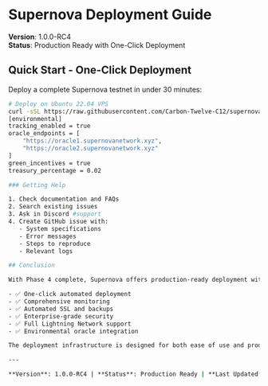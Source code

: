 # Supernova Deployment Guide

**Version**: 1.0.0-RC4  
**Status**: Production Ready with One-Click Deployment

## Quick Start - One-Click Deployment

Deploy a complete Supernova testnet in under 30 minutes:

```bash
# Deploy on Ubuntu 22.04 VPS
curl -sSL https://raw.githubusercontent.com/Carbon-Twelve-C12/supernova/main/deployment/scripts/deploy-testnet.sh | \
[environmental]
tracking_enabled = true
oracle_endpoints = [
    "https://oracle1.supernovanetwork.xyz",
    "https://oracle2.supernovanetwork.xyz"
]
green_incentives = true
treasury_percentage = 0.02

### Getting Help

1. Check documentation and FAQs
2. Search existing issues
3. Ask in Discord #support
4. Create GitHub issue with:
   - System specifications
   - Error messages
   - Steps to reproduce
   - Relevant logs

## Conclusion

With Phase 4 complete, Supernova offers production-ready deployment with:

- ✅ One-click automated deployment
- ✅ Comprehensive monitoring
- ✅ Automated SSL and backups
- ✅ Enterprise-grade security
- ✅ Full Lightning Network support
- ✅ Environmental oracle integration

The deployment infrastructure is designed for both ease of use and production reliability.

---

**Version**: 1.0.0-RC4 | **Status**: Production Ready | **Last Updated**: September 2025 